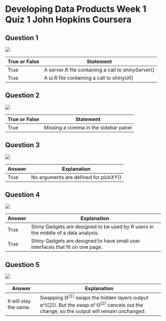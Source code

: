 # Developing Data Products Week 1 Quiz 1 John Hopkins Coursera 

Question 1
----------
![](https://github.com/mGalarnyk/datasciencecoursera/blob/master/9_Developing_Data_Products/data/quizImages/quiz1question1.png)

True or False | Statement
--- | ---
True | A server.R file containing a call to shinyServer() 
True | A ui.R file containing a call to shinyUI()

Question 2
----------
![](https://github.com/mGalarnyk/datasciencecoursera/blob/master/9_Developing_Data_Products/data/quizImages/quiz1question2.png)

True or False | Statement
--- | ---
True | Missing a comma in the sidebar panel

Question 3
----------
![](https://github.com/mGalarnyk/datasciencecoursera/blob/master/9_Developing_Data_Products/data/quizImages/quiz1question3.png)

Answer | Explanation 
--- | ---
True | No arguments are defined for pickXY()

Question 4
----------
![](https://github.com/mGalarnyk/datasciencecoursera/blob/master/9_Developing_Data_Products/data/quizImages/quiz1question4.png)

Answer | Explanation 
--- | --- 
True | Shiny Gadgets are designed to be used by R users in the middle of a data analysis.
True | Shiny Gadgets are designed to have small user interfaces that fit on one page.

Question 5
----------
![](https://github.com/mGalarnyk/datasciencecoursera/blob/master/9_Developing_Data_Products/data/quizImages/quiz1question5.png)

Answer | Explanation 
--- | --- 
It will stay the same.  | Swapping Θ<sup>(1)</sup> swaps the hidden layers output a^{(2)}. But the swap of Θ<sup>(2)</sup> cancels out the change, so the output will remain unchanged.
